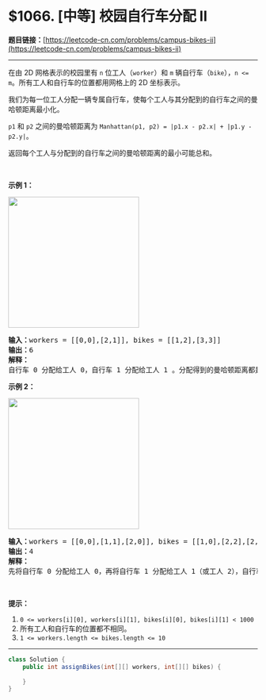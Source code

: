 # $1066. [中等] 校园自行车分配 II

**题目链接：**[https://leetcode-cn.com/problems/campus-bikes-ii](https://leetcode-cn.com/problems/campus-bikes-ii)

---

<div class="content__1Y2H">
 <div class="notranslate">
  <p>在由 2D 网格表示的校园里有&nbsp;<code>n</code>&nbsp;位工人（<code>worker</code>）和 <code>m</code>&nbsp;辆自行车（<code>bike</code>），<code>n &lt;= m</code>。所有工人和自行车的位置都用网格上的 2D 坐标表示。</p> 
  <p>我们为每一位工人分配一辆专属自行车，使每个工人与其分配到的自行车之间的曼哈顿距离最小化。</p> 
  <p><code>p1</code> 和&nbsp;<code>p2</code>&nbsp;之间的曼哈顿距离为&nbsp;<code>Manhattan(p1, p2) = |p1.x - p2.x| + |p1.y - p2.y|</code>。</p> 
  <p>返回每个工人与分配到的自行车之间的曼哈顿距离的最小可能总和。</p> 
  <p>&nbsp;</p> 
  <p><strong>示例 1：</strong></p> 
  <p><img style="height: 264px; width: 264px;" src="/aliyun-lc-upload/uploads/2019/06/01/1261_example_1_v2.png" alt=""></p> 
  <pre class="language-text"><strong>输入：</strong>workers = [[0,0],[2,1]], bikes = [[1,2],[3,3]]
<strong>输出：</strong>6
<strong>解释：</strong>
自行车 0 分配给工人 0，自行车 1 分配给工人 1 。分配得到的曼哈顿距离都是 3, 所以输出为 6 。
</pre> 
  <p><strong>示例 2：</strong></p> 
  <p><img style="height: 264px; width: 264px;" src="/aliyun-lc-upload/uploads/2019/06/01/1261_example_2_v2.png" alt=""></p> 
  <pre class="language-text"><strong>输入：</strong>workers = [[0,0],[1,1],[2,0]], bikes = [[1,0],[2,2],[2,1]]
<strong>输出：</strong>4
<strong>解释：</strong>
先将自行车 0 分配给工人 0，再将自行车 1 分配给工人 1（或工人 2），自行车 2 给工人 2（或工人 1）。如此分配使得曼哈顿距离的总和为 4。
</pre> 
  <p>&nbsp;</p> 
  <p><strong>提示：</strong></p> 
  <ol> 
   <li><code>0 &lt;= workers[i][0], workers[i][1], bikes[i][0], bikes[i][1] &lt; 1000</code></li> 
   <li>所有工人和自行车的位置都不相同。</li> 
   <li><code>1 &lt;= workers.length &lt;= bikes.length &lt;= 10</code></li> 
  </ol> 
 </div>
</div>

---

```java
class Solution {
    public int assignBikes(int[][] workers, int[][] bikes) {
        
    }
}
```
